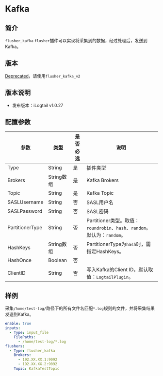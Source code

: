 # Kafka

## 简介

`flusher_kafka` `flusher`插件可以实现将采集到的数据，经过处理后，发送到Kafka。

## 版本

[Deprecated](../../stability-level.md)，请使用`flusher_kafka_v2`

## 版本说明

* 发布版本：iLogtail v1.0.27

## 配置参数

| 参数              | 类型       | 是否必选 | 说明                                                          |
| --------------- | -------- | ---- | ----------------------------------------------------------- |
| Type            | String   | 是    | 插件类型                                                        |
| Brokers         | String数组 | 是    | Kafka Brokers                                               |
| Topic           | String   | 是    | Kafka Topic                                                 |
| SASLUsername    | String   | 否    | SASL用户名                                                     |
| SASLPassword    | String   | 否    | SASL密码                                                      |
| PartitionerType | String   | 否    | Partitioner类型。取值：`roundrobin`、`hash`、`random`。默认为：`random`。 |
| HashKeys        | String数组 | 否    | PartitionerType为`hash`时，需指定HashKeys。                        |
| HashOnce        | Boolean  | 否    |                                                             |
| ClientID        | String   | 否    | 写入Kafka的Client ID，默认取值：`LogtailPlugin`。                     |

## 样例

采集`/home/test-log/`路径下的所有文件名匹配`*.log`规则的文件，并将采集结果发送到Kafka。

```yaml
enable: true
inputs:
  - Type: input_file
    FilePaths: 
      - /home/test-log/*.log
flushers:
  - Type: flusher_kafka
    Brokers: 
      - 192.XX.XX.1:9092
      - 192.XX.XX.2:9092
    Topic: KafkaTestTopic
```
